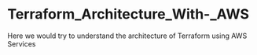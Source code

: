 # Terraform_Architecture_With-_AWS
Here we would try to understand the architecture of Terraform using AWS Services
